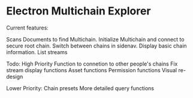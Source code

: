 #  Electron Multichain Explorer


Current features:

Scans Documents to find Multichain.
Initialize Multichain and connect to secure root chain.
Switch between chains in sidenav.
Display basic chain information.
List streams

Todo:
High Priority
Function to connetion to other people's chains
Fix stream display functions
Asset functions
Permission functions
Visual re-design

Lower Priority:
Chain presets
More detailed query functions
